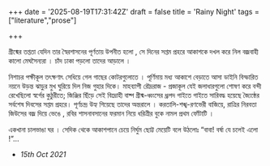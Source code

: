+++
date = '2025-08-19T17:31:42Z'
draft = false
title = 'Rainy Night'
tags = ["literature","prose"]

+++

গ্রীষ্মের তপ্ততা যেদিন তার স্বৈরশাসনের পূর্ণতায় উপনীত হলো , সে দিনের সপ্তম প্রহরে আকাশকে দখল করে নিল বজ্রবাহী কালো মেঘসৈন্যরা  । চাঁদ ঢাকা পড়লো তাদের আড়ালে ।

নিশাচর পক্ষীকূল তৎক্ষণাৎ সেধিয়ে গেল গাছের কোটরগুলোতে । পূর্ণিমায় মধ্য আকাশে বেড়াতে আসা ডাইনি বিস্ফারিত নয়নে উড়ন্ত ঝাড়ুর মুখ ঘুরিয়ে দিল নিজ গুহার দিকে।
মাহব্যাপী রৌদ্ররাজ - প্রজাকূল যেই জলাধারগুলো শোষণ করে বন্দী রেখেছিলো স্বর্গের কুঠুরীতে; জিঞ্জির ছিঁড়ে সেই বিদ্রোহী বাষ্প গ্রীষ্ম-ধ্বংসের ধ্রূপদ গাইতে গাইতে সারিবদ্ধ হয়েছে জ্যৈষ্ঠের সর্বশেষ দিবসের সপ্তম প্রহরে। পূর্ণচন্দ্র উহ্য গিয়েছে তাদের অন্তরালে ।
করতালি-শঙ্খ-রণভেরী বাজিয়ে, রাত্রির নিরবতা জিউসের বজ্র দিয়ে ভেঙে , রবির শাসনাবসানের ফরমান নিয়ে ধরিত্রীর বুকে নামল প্রথম ফোঁটাটি ।

একখানা চালভাঙা ঘর । সেদিক থেকে আকাশপানে চেয়ে নির্ঘুম ছোট্ট মেয়েটি বলে উঠলোঃ “বাবা! বর্ষা যে চলেই এলো !”…
- *15th Oct 2021*